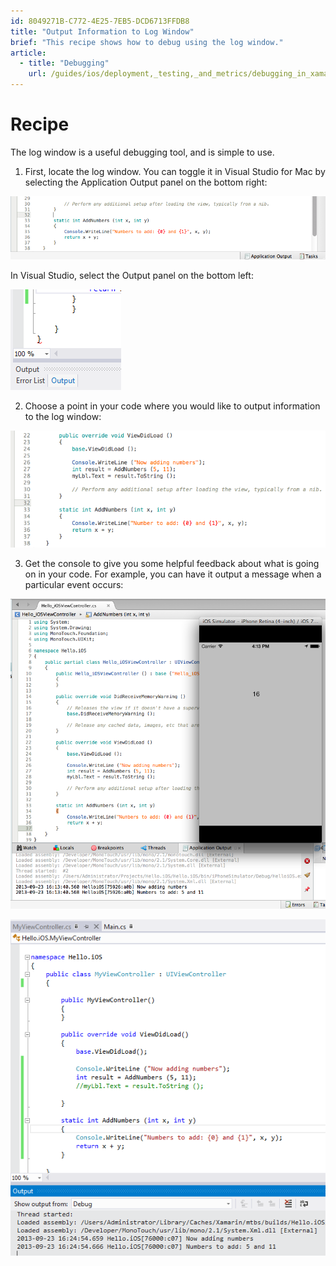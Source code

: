 ```yaml
---
id: 8049271B-C772-4E25-7EB5-DCD6713FFDB8
title: "Output Information to Log Window"
brief: "This recipe shows how to debug using the log window."
article:
  - title: "Debugging" 
    url: /guides/ios/deployment,_testing,_and_metrics/debugging_in_xamarin_ios
---
```


<a name="Recipe" class="injected"></a>


# Recipe

The log window is a useful debugging tool, and is simple to use.

1. First, locate the log window. You can toggle it in Visual Studio for Mac by selecting
the <span class="UIItem">Application Output</span> panel on the bottom right:

 [ ![](Images/ios_log_00.png)](Images/ios_log_00.png)

In Visual Studio, select the <span class="UIItem">Output</span> panel on the bottom left:

 [ ![](Images/ios_log_00_vs.png)](Images/ios_log_00_vs.png)

<ol start="2">
  <li>Choose a point in your code where you would like to output information to the log window:</li>
</ol>

 [ ![](Images/ios_log_01.png)](Images/ios_log_01.png)

<ol start="3">
  <li>Get the console to give you some helpful feedback about what is going on in your code. For example, you can have it output a message when a particular event occurs:</li>
</ol>

 [ ![](Images/ios_log_02.png)](Images/ios_log_02.png)

 [ ![](Images/ios_log_02_vs.png)](Images/ios_log_02_vs.png)

